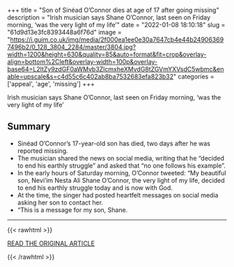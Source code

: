 +++
title = "Son of Sinéad O’Connor dies at age of 17 after going missing"
description = "Irish musician says Shane O’Connor, last seen on Friday morning, ‘was the very light of my life’"
date = "2022-01-08 18:10:18"
slug = "61d9d13e3fc8393448a6f76d"
image = "https://i.guim.co.uk/img/media/2f000ea1ee0e30a7647cb4e44b249063697496b2/0_128_3804_2284/master/3804.jpg?width=1200&height=630&quality=85&auto=format&fit=crop&overlay-align=bottom%2Cleft&overlay-width=100p&overlay-base64=L2ltZy9zdGF0aWMvb3ZlcmxheXMvdG8tZGVmYXVsdC5wbmc&enable=upscale&s=c4d55c6c402ab8ba7532683efa823b32"
categories = ['appeal', 'age', 'missing']
+++

Irish musician says Shane O’Connor, last seen on Friday morning, ‘was the very light of my life’

## Summary

- Sinéad O’Connor’s 17-year-old son has died, two days after he was reported missing.
- The musician shared the news on social media, writing that he “decided to end his earthly struggle” and asked that “no one follows his example”.
- In the early hours of Saturday morning, O’Connor tweeted: “My beautiful son, Nevi’im Nesta Ali Shane O’Connor, the very light of my life, decided to end his earthly struggle today and is now with God.
- At the time, the singer had posted heartfelt messages on social media asking her son to contact her.
- “This is a message for my son, Shane.

---

{{< rawhtml >}}
  <p class="article-category">
    <a target="_blank" href="https://www.theguardian.com/music/2022/jan/08/son-of-sinead-oconnor-dies-at-age-of-17-after-going-missing?CMP=Share_iOSApp_Other">READ THE ORIGINAL ARTICLE</a>
  </p>
{{< /rawhtml >}}
